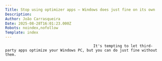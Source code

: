 ```yaml
---
Title: Stop using optimizer apps — Windows does just fine on its own
Description: 
Author: João Carrasqueira
Date: 2025-08-28T16:01:23.000Z
Robots: noindex,nofollow
Template: index
---
```


                                            It's tempting to let third-party apps optimize your Windows PC, but you can do just fine without them.
                                        